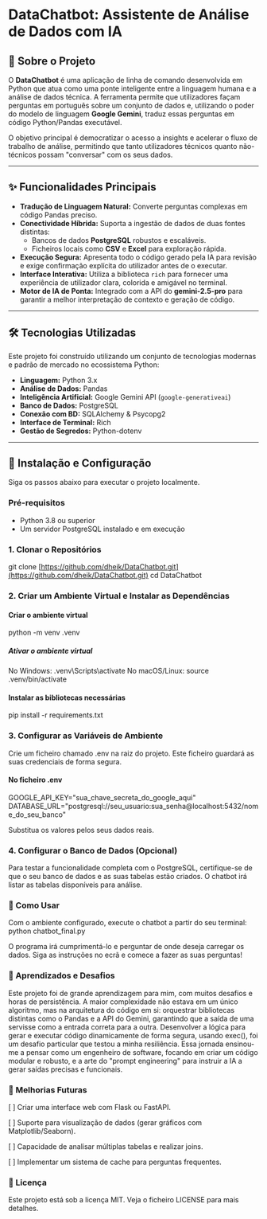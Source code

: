 # DataChatbot: Assistente de Análise de Dados com IA

## 📖 Sobre o Projeto

O **DataChatbot** é uma aplicação de linha de comando desenvolvida em Python que atua como uma ponte inteligente entre a linguagem humana e a análise de dados técnica. A ferramenta permite que utilizadores façam perguntas em português sobre um conjunto de dados e, utilizando o poder do modelo de linguagem **Google Gemini**, traduz essas perguntas em código Python/Pandas executável.

O objetivo principal é democratizar o acesso a insights e acelerar o fluxo de trabalho de análise, permitindo que tanto utilizadores técnicos quanto não-técnicos possam "conversar" com os seus dados.

---

## ✨ Funcionalidades Principais

* **Tradução de Linguagem Natural:** Converte perguntas complexas em código Pandas preciso.
* **Conectividade Híbrida:** Suporta a ingestão de dados de duas fontes distintas:
    * Bancos de dados **PostgreSQL** robustos e escaláveis.
    * Ficheiros locais como **CSV** e **Excel** para exploração rápida.
* **Execução Segura:** Apresenta todo o código gerado pela IA para revisão e exige confirmação explícita do utilizador antes de o executar.
* **Interface Interativa:** Utiliza a biblioteca `rich` para fornecer uma experiência de utilizador clara, colorida e amigável no terminal.
* **Motor de IA de Ponta:** Integrado com a API do **gemini-2.5-pro** para garantir a melhor interpretação de contexto e geração de código.

---

## 🛠️ Tecnologias Utilizadas

Este projeto foi construído utilizando um conjunto de tecnologias modernas e padrão de mercado no ecossistema Python:

* **Linguagem:** Python 3.x
* **Análise de Dados:** Pandas
* **Inteligência Artificial:** Google Gemini API (`google-generativeai`)
* **Banco de Dados:** PostgreSQL
* **Conexão com BD:** SQLAlchemy & Psycopg2
* **Interface de Terminal:** Rich
* **Gestão de Segredos:** Python-dotenv

---

## 🚀 Instalação e Configuração

Siga os passos abaixo para executar o projeto localmente.

### Pré-requisitos

* Python 3.8 ou superior
* Um servidor PostgreSQL instalado e em execução

### 1. Clonar o Repositórios

git clone [https://github.com/dheik/DataChatbot.git](https://github.com/dheik/DataChatbot.git)
cd DataChatbot

### 2. Criar um Ambiente Virtual e Instalar as Dependências

#### Criar o ambiente virtual
python -m venv .venv

##### Ativar o ambiente virtual
 No Windows:
.venv\Scripts\activate
No macOS/Linux:
source .venv/bin/activate

#### Instalar as bibliotecas necessárias
pip install -r requirements.txt

### 3. Configurar as Variáveis de Ambiente

Crie um ficheiro chamado .env na raiz do projeto. Este ficheiro guardará as suas credenciais de forma segura.
#### No ficheiro .env
GOOGLE_API_KEY="sua_chave_secreta_do_google_aqui"
DATABASE_URL="postgresql://seu_usuario:sua_senha@localhost:5432/nome_do_seu_banco"

Substitua os valores pelos seus dados reais.

### 4. Configurar o Banco de Dados (Opcional)

Para testar a funcionalidade completa com o PostgreSQL, certifique-se de que o seu banco de dados e as suas tabelas estão criados. O chatbot irá listar as tabelas disponíveis para análise.

### 🏃 Como Usar
Com o ambiente configurado, execute o chatbot a partir do seu terminal:
python chatbot_final.py

O programa irá cumprimentá-lo e perguntar de onde deseja carregar os dados. Siga as instruções no ecrã e comece a fazer as suas perguntas!

### 🧠 Aprendizados e Desafios
Este projeto foi de grande aprendizagem para mim, com muitos desafios e horas de persistência. A maior complexidade não estava em um único algoritmo, mas na arquitetura do código em si: orquestrar bibliotecas distintas como o Pandas e a API do Gemini, garantindo que a saída de uma servisse como a entrada correta para a outra. Desenvolver a lógica para gerar e executar código dinamicamente de forma segura, usando exec(), foi um desafio particular que testou a minha resiliência. Essa jornada ensinou-me a pensar como um engenheiro de software, focando em criar um código modular e robusto, e a arte do "prompt engineering" para instruir a IA a gerar saídas precisas e funcionais.

### 🔮 Melhorias Futuras
[ ] Criar uma interface web com Flask ou FastAPI.

[ ] Suporte para visualização de dados (gerar gráficos com Matplotlib/Seaborn).

[ ] Capacidade de analisar múltiplas tabelas e realizar joins.

[ ] Implementar um sistema de cache para perguntas frequentes.

### 📄 Licença
Este projeto está sob a licença MIT. Veja o ficheiro LICENSE para mais detalhes.

